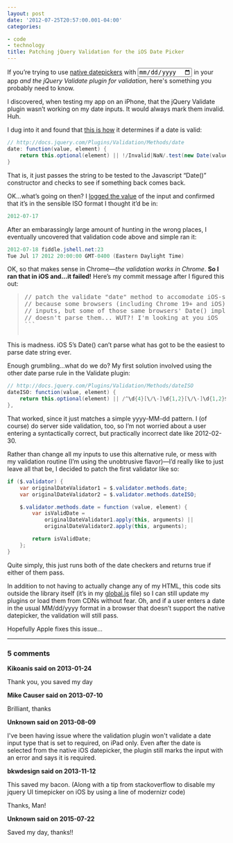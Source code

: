 ```yaml
---
layout: post
date: '2012-07-25T20:57:00.001-04:00'
categories:

- code
- technology
title: Patching jQuery Validation for the iOS Date Picker
---
```



If you’re trying to use [native datepickers](../../2012/07/let-browser-handle-datepicker-if-it-can.html) with <code><input type="date"/></code> in your app *and the jQuery Validate plugin for validation*, here's something you probably need to know.

I discovered, when testing my app on an iPhone, that the jQuery Validate plugin wasn’t working on my date inputs. It would always mark them invalid. Huh.

I dug into it and found that [this is how](https://github.com/jzaefferer/jquery-validation/blob/907467e874e8812ee9547cc7073d793dfd253f2f/jquery.validate.js#L1107) it determines if a date is valid:  
```cs
// http://docs.jquery.com/Plugins/Validation/Methods/date
date: function(value, element) {
    return this.optional(element) || !/Invalid|NaN/.test(new Date(value));
}
```



That is, it just passes the string to be tested to the Javascript “Date()” constructor and checks to see if something back comes back.


OK…what’s going on then? I [logged the value](http://jsfiddle.net/mharen/EXsKA/) of the input and confirmed that it’s in the sensible ISO format I thought it’d be in:


```cs
2012-07-17 
```



After an embarassingly large amount of hunting in the wrong places, I eventually uncovered that validation code above and simple ran it:


```cs
2012-07-18 fiddle.jshell.net:23
Tue Jul 17 2012 20:00:00 GMT-0400 (Eastern Daylight Time) 
```



OK, so that makes sense in Chrome—*the validation works in Chrome*. **So I ran that in iOS and…it failed!** Here’s my commit message after I figured this out:

<blockquote>
  <pre>// patch the validate "date" method to accomodate iOS-style ISO dates
// because some browsers (including Chrome 19+ and iOS) support HTML5 date
// inputs, but some of those same browsers' Date() implementation
// doesn't parse them... WUT?! I'm looking at you iOS
```

</blockquote>


This is madness. iOS 5’s Date() can’t parse what has got to be the easiest to parse date string ever.


Enough grumbling…what do we do? My first solution involved using the other date parse rule in the Validate plugin: 


```cs
// http://docs.jquery.com/Plugins/Validation/Methods/dateISO
dateISO: function(value, element) {
    return this.optional(element) || /^\d{4}[\/\-]\d{1,2}[\/\-]\d{1,2}$/.test(value);
},
```



That worked, since it just matches a simple yyyy-MM-dd pattern. I (of course) do server side validation, too, so I’m not worried about a user entering a syntactically correct, but practically incorrect date like 2012-02-30.


Rather than change all my inputs to use this alternative rule, or mess with my validation routine (I’m using the unobtrusive flavor)—I’d really like to just leave all that be, I decided to patch the first validator like so:


```cs
if ($.validator) {
    var originalDateValidator1 = $.validator.methods.date;
    var originalDateValidator2 = $.validator.methods.dateISO;

    $.validator.methods.date = function (value, element) {
        var isValidDate =
            originalDateValidator1.apply(this, arguments) ||
            originalDateValidator2.apply(this, arguments);

        return isValidDate;
    };
}
```



Quite simply, this just runs both of the date checkers and returns true if either of them pass.


In addition to not having to actually change any of my HTML, this code sits outside the library itself (it’s in my [global.js](https://github.com/mharen/service-tracker/blob/1bac669089a4b2c6c4c472a6c972073353726954/service-tracker-mvc/Scripts/script.js#L20) file) so I can still update my plugins or load them from CDNs without fear. Oh, and if a user enters a date in the usual MM/dd/yyyy format in a browser that doesn’t support the native datepicker, the validation will still pass.


Hopefully Apple fixes this issue…

---

### 5 comments

**Kikoanis said on 2013-01-24**

Thank you, you saved my day

**Mike Causer said on 2013-07-10**

Brilliant, thanks

**Unknown said on 2013-08-09**

I've been having issue where the validation plugin won't validate a date input type that is set to required, on iPad only. Even after the date is selected from the native iOS datepicker, the plugin still marks the input with an error and says it is required.

**bkwdesign said on 2013-11-12**

This saved my bacon. (Along with a tip from stackoverflow to disable my jquery UI timepicker on iOS by using a line of modernizr code)

Thanks, Man!

**Unknown said on 2015-07-22**

Saved my day, thanks!!

